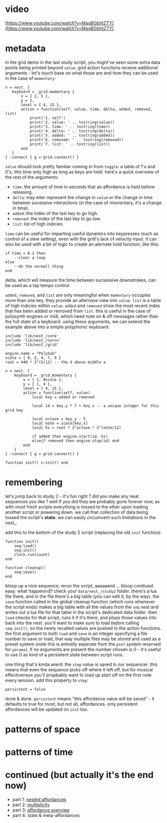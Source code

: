 # video

[https://www.youtube.com/watch?v=MagBGbhtZTY](https://www.youtube.com/watch?v=MagBGbhtZTY)

# metadata

in the grid demo in the last study script, you might've seen some extra data points being printed beyond `value`. grid action functions receive additional arguments - let's touch base on what those are and how they can be used in the case of `momentary`:
 ```
 n = nest_ {
    keyboard = _grid.momentary {
        x = { 1, 5 },
        y = 1,
        level = { 4, 15 },
        action = function(self, value, time, delta, added, removed, list)
            print('1. self')
            print('2. value: ' .. tostring(value))
            print('3. time: ' .. tostring(time))
            print('4. delta: ' .. tostring(delta))
            print('5. added: ' .. tostring(added))
            print('6. removed: ' .. tostring(removed))
            print('7. list: ' .. tostring(list))
        end
    }
} :connect { g = grid.connect() }
```
`value` should look pretty familiar coming in from `toggle`: a table of 1's and 0's, this time only high as long as keys are held. here's a quick overview of the rest of the arguments:

- `time`: the amount of time in seconds that an affordance is held before releasing.
- `delta`: may eiter represent the change in `value` or the change in time between sucessive interactions (in the case of momentary, it's a change in time).
- `added`: the index of the last key to go high.
- `removed`: the index of the last key to go low.
- `list`: list of high indicies.

`time` can be useful for imparting useful dynamics into keypresses (such as control of a slew setting), even with the grid's lack of velocity input. it can also be used with a bit of logic to create an alernate hold function, like this:
```
if time > 0.2 then
    --clear a loop
else
    --do the normall thing
end
```
delta, which will measure the time between sucsessive downstrokes, can be used as a tap tempo control.

`added`, `removed`, and `list` are only meaningful when `momentary` occupies more than one key. they provide an alternave view into `value`. `list` is a table of high indicies within `value`. `added` and `removed` show the most recent index that has been added or removed from `list`. this is useful in the case of polysynth engines or midi, which need note on & off messages rather than the full state of a keyboard. using these arguments, we can extend the example above into a simple polyphonic keyboard:
```
include 'lib/nest_/core'
include 'lib/nest_/norns'
include 'lib/nest_/grid'

engine.name = "PolySub"
scale = { 0, 2, 4, 7, 9 }
root = 440 * 2^(5/12) -- the d above middle a

n = nest_ {
    keyboard = _grid.momentary {
        x = { 1, #scale },
        y = { 1, 4 },
        level = { 4, 15 },
        action = function(self, value)
            local key = added or removed
    
            local id = key.y * 7 + key.x -- a unique integer for this grid key

            local octave = key.y - 5
            local note = scale[key.x]
            local hz = root * 2^octave * 2^(note/12)

            if added then engine.start(id, hz)
            elseif removed then engine.stop(id) end
        end
    }
} :connect { g = grid.connect() }

function init() n:init() end
```


# remembering

let's jump back to study 2 - it's fun right ? did you make any neat sequences you like ? well if you did they are probably gone forever now, as with most fresh scripts everything is tossed to the ether upon loading another script or powering down. we call that collection of data being tossed the script's **state**. we can easily circumvent such limitations in the nest_.

add this to the bottom of the study 2 script (replacing the old `init` function):
```
function init()
    seq:load()
    seq:init()
    clock.run(count)
end

function cleanup()
    seq:save()
end
```
bloop up a nice sequence, rerun the script, aaaaaand ... bloop conitiued. easy. what happenind? check your `data/nest_/study2` folder. there's a lua file there, and in the file there's a big table (you can edit it, by the way). the `save` function called in the global cleanup function (which runs whenever the script ends) makes a big table with all the values from the `seq` nest and writes out a lua file for that table in the script's dedicated data folder. then `load` checks for that script, runs it if it's there, and plops those values into back into the nest. you'll want to make sure to load _before_ calling `seq:init()`, so the newly recalled values are pushed to the action functions. the first argument to both `load` and `save` is an integer specifying a file number to save or load, that way multiple files may be stored and used as a preset syetem (note this is entirelly seperate from the `pset` system reserved for `params`). if no arguments are present the number chosen is 0 - it's useful to use 0 as kind of a persistent state between script runs. 

one thing that's kinda wierd: the `step` value is saved in our sequencer. this means that even the sequence picks off where it left off, but for musical effectiveness you'll propbably want to load up start off on the first note every session. add this property to `step`:
```
persistent = false
```
done & done. `persistent` means "this affordance value will be saved" - it defaults to true for most, but not all, affordances. only persistent affordances will be updated on `init` too.

# patterns of space

# patterns of time



# continued (but actually it's the end now)

- part 1: [nested affordances](./study1.md)
- part 2: [multiplicity](./study2.md)
- part 3: [affordance overview](./study3.md)
- part 4: state & meta-affordances
